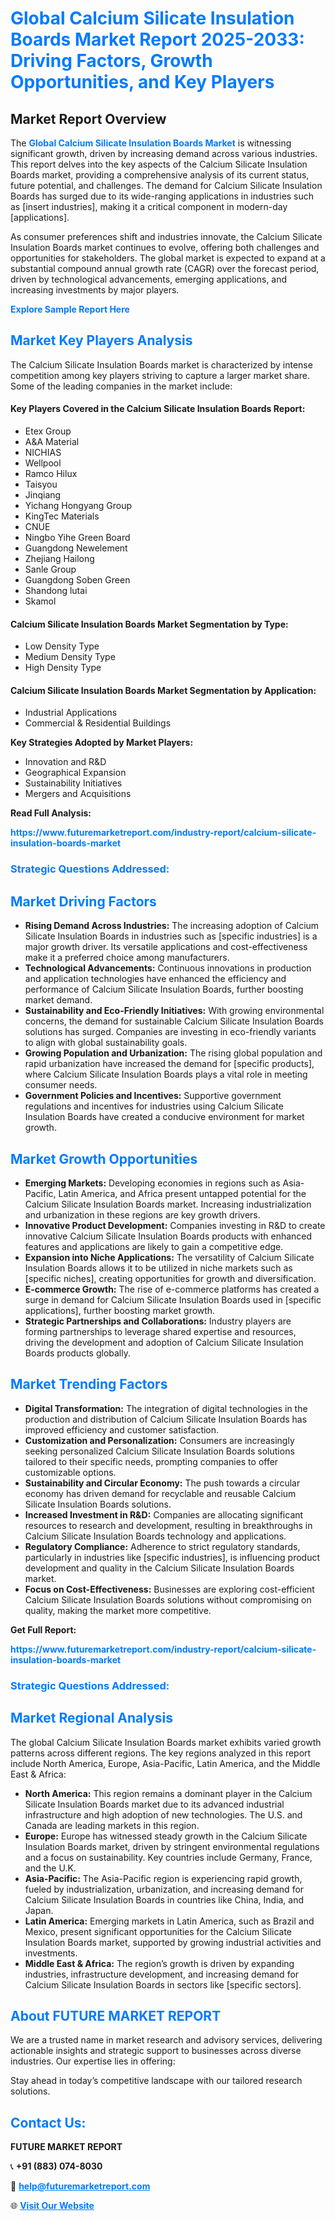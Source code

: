 <h1 style="color: #007BFF;">Global Calcium Silicate Insulation Boards Market Report 2025-2033: Driving Factors, Growth Opportunities, and Key Players</h1>

<section id="overview">
<h2>Market Report Overview</h2>
<p>The <a href="https://www.futuremarketreport.com/industry-report/calcium-silicate-insulation-boards-market" style="color: #007BFF; text-decoration: none;"><strong>Global Calcium Silicate Insulation Boards Market</strong></a> is witnessing significant growth, driven by increasing demand across various industries. This report delves into the key aspects of the Calcium Silicate Insulation Boards market, providing a comprehensive analysis of its current status, future potential, and challenges. The demand for Calcium Silicate Insulation Boards has surged due to its wide-ranging applications in industries such as [insert industries], making it a critical component in modern-day [applications].</p>
<p>As consumer preferences shift and industries innovate, the Calcium Silicate Insulation Boards market continues to evolve, offering both challenges and opportunities for stakeholders. The global market is expected to expand at a substantial compound annual growth rate (CAGR) over the forecast period, driven by technological advancements, emerging applications, and increasing investments by major players.</p>
</section>

<section id="overview">
<p><a href="https://www.futuremarketreport.com/request-sample/reportId=58970" style="color: #007BFF; text-decoration: none;"><strong>Explore Sample Report Here</strong></a></p>
</section>

<section id="key-players">
<h2 style="color: #007BFF;">Market Key Players Analysis</h2>
<p>The Calcium Silicate Insulation Boards market is characterized by intense competition among key players striving to capture a larger market share. Some of the leading companies in the market include:</p>
<h4>Key Players Covered in the Calcium Silicate Insulation Boards Report:</h4>
<ul><li>Etex Group</li><li>A&amp;A Material</li><li>NICHIAS</li><li>Wellpool</li><li>Ramco Hilux</li><li>Taisyou</li><li>Jinqiang</li><li>Yichang Hongyang Group</li><li>KingTec Materials</li><li>CNUE</li><li>Ningbo Yihe Green Board</li><li>Guangdong Newelement</li><li>Zhejiang Hailong</li><li>Sanle Group</li><li>Guangdong Soben Green</li><li>Shandong lutai</li><li>Skamol</li></ul>
<h4>Calcium Silicate Insulation Boards Market Segmentation by Type:</h4>
<ul><li>Low Density Type</li><li>Medium Density Type</li><li>High Density Type</li></ul>

<h4>Calcium Silicate Insulation Boards Market Segmentation by Application:</h4>
<ul><li>Industrial Applications</li><li>Commercial &amp; Residential Buildings</li></ul>
<p><strong>Key Strategies Adopted by Market Players:</strong></p>
<ul>
<li>Innovation and R&D</li>
<li>Geographical Expansion</li>
<li>Sustainability Initiatives</li>
<li>Mergers and Acquisitions</li>
</ul>
</section>

<section>
<p><strong>Read Full Analysis: </strong></p><a href="https://www.futuremarketreport.com/industry-report/calcium-silicate-insulation-boards-market" style="color: #007BFF; text-decoration: none;"><strong>https://www.futuremarketreport.com/industry-report/calcium-silicate-insulation-boards-market</strong></a>
<h3 style="color: #007BFF;">Strategic Questions Addressed:</h3>
</section>

<section id="driving-factors">
<h2 style="color: #007BFF;">Market Driving Factors</h2>
<ul>
<li><strong>Rising Demand Across Industries:</strong> The increasing adoption of Calcium Silicate Insulation Boards in industries such as [specific industries] is a major growth driver. Its versatile applications and cost-effectiveness make it a preferred choice among manufacturers.</li>
<li><strong>Technological Advancements:</strong> Continuous innovations in production and application technologies have enhanced the efficiency and performance of Calcium Silicate Insulation Boards, further boosting market demand.</li>
<li><strong>Sustainability and Eco-Friendly Initiatives:</strong> With growing environmental concerns, the demand for sustainable Calcium Silicate Insulation Boards solutions has surged. Companies are investing in eco-friendly variants to align with global sustainability goals.</li>
<li><strong>Growing Population and Urbanization:</strong> The rising global population and rapid urbanization have increased the demand for [specific products], where Calcium Silicate Insulation Boards plays a vital role in meeting consumer needs.</li>
<li><strong>Government Policies and Incentives:</strong> Supportive government regulations and incentives for industries using Calcium Silicate Insulation Boards have created a conducive environment for market growth.</li>
</ul>
</section>

<section id="growth-opportunities">
<h2 style="color: #007BFF;">Market Growth Opportunities</h2>
<ul>
<li><strong>Emerging Markets:</strong> Developing economies in regions such as Asia-Pacific, Latin America, and Africa present untapped potential for the Calcium Silicate Insulation Boards market. Increasing industrialization and urbanization in these regions are key growth drivers.</li>
<li><strong>Innovative Product Development:</strong> Companies investing in R&D to create innovative Calcium Silicate Insulation Boards products with enhanced features and applications are likely to gain a competitive edge.</li>
<li><strong>Expansion into Niche Applications:</strong> The versatility of Calcium Silicate Insulation Boards allows it to be utilized in niche markets such as [specific niches], creating opportunities for growth and diversification.</li>
<li><strong>E-commerce Growth:</strong> The rise of e-commerce platforms has created a surge in demand for Calcium Silicate Insulation Boards used in [specific applications], further boosting market growth.</li>
<li><strong>Strategic Partnerships and Collaborations:</strong> Industry players are forming partnerships to leverage shared expertise and resources, driving the development and adoption of Calcium Silicate Insulation Boards products globally.</li>
</ul>
</section>

<section id="trending-factors">
<h2 style="color: #007BFF;">Market Trending Factors</h2>
<ul>
<li><strong>Digital Transformation:</strong> The integration of digital technologies in the production and distribution of Calcium Silicate Insulation Boards has improved efficiency and customer satisfaction.</li>
<li><strong>Customization and Personalization:</strong> Consumers are increasingly seeking personalized Calcium Silicate Insulation Boards solutions tailored to their specific needs, prompting companies to offer customizable options.</li>
<li><strong>Sustainability and Circular Economy:</strong> The push towards a circular economy has driven demand for recyclable and reusable Calcium Silicate Insulation Boards solutions.</li>
<li><strong>Increased Investment in R&D:</strong> Companies are allocating significant resources to research and development, resulting in breakthroughs in Calcium Silicate Insulation Boards technology and applications.</li>
<li><strong>Regulatory Compliance:</strong> Adherence to strict regulatory standards, particularly in industries like [specific industries], is influencing product development and quality in the Calcium Silicate Insulation Boards market.</li>
<li><strong>Focus on Cost-Effectiveness:</strong> Businesses are exploring cost-efficient Calcium Silicate Insulation Boards solutions without compromising on quality, making the market more competitive.</li>
</ul>
</section>

<section>
<p><strong>Get Full Report: </strong></p><a href="https://www.futuremarketreport.com/industry-report/calcium-silicate-insulation-boards-market" style="color: #007BFF; text-decoration: none;"><strong>https://www.futuremarketreport.com/industry-report/calcium-silicate-insulation-boards-market</strong></a>
<h3 style="color: #007BFF;">Strategic Questions Addressed:</h3>
</section>


<section id="regional-analysis">
<h2 style="color: #007BFF;">Market Regional Analysis</h2>
<p>The global Calcium Silicate Insulation Boards market exhibits varied growth patterns across different regions. The key regions analyzed in this report include North America, Europe, Asia-Pacific, Latin America, and the Middle East & Africa:</p>
<ul>
<li><strong>North America:</strong> This region remains a dominant player in the Calcium Silicate Insulation Boards market due to its advanced industrial infrastructure and high adoption of new technologies. The U.S. and Canada are leading markets in this region.</li>
<li><strong>Europe:</strong> Europe has witnessed steady growth in the Calcium Silicate Insulation Boards market, driven by stringent environmental regulations and a focus on sustainability. Key countries include Germany, France, and the U.K.</li>
<li><strong>Asia-Pacific:</strong> The Asia-Pacific region is experiencing rapid growth, fueled by industrialization, urbanization, and increasing demand for Calcium Silicate Insulation Boards in countries like China, India, and Japan.</li>
<li><strong>Latin America:</strong> Emerging markets in Latin America, such as Brazil and Mexico, present significant opportunities for the Calcium Silicate Insulation Boards market, supported by growing industrial activities and investments.</li>
<li><strong>Middle East & Africa:</strong> The region’s growth is driven by expanding industries, infrastructure development, and increasing demand for Calcium Silicate Insulation Boards in sectors like [specific sectors].</li>
</ul>
</section>

<footer>
<h2 style="color: #007BFF;">About FUTURE MARKET REPORT</h2>
<p>We are a trusted name in market research and advisory services, delivering actionable insights and strategic support to businesses across diverse industries. Our expertise lies in offering:</p>

<p>Stay ahead in today’s competitive landscape with our tailored research solutions.</p>

<h2 style="color: #007BFF;">Contact Us:</h2>
<p><strong>FUTURE MARKET REPORT</strong></p>
<p>📞 <strong>+91 (883) 074-8030</strong></p>
<p>📧 <strong><a href="mailto:help@futuremarketreport.com" style="color: #007BFF;">help@futuremarketreport.com</a></strong></p>
<p>🌐 <strong><a href="https://www.futuremarketreport.com/" style="color: #007BFF;">Visit Our Website</a></strong></p>
</footer>